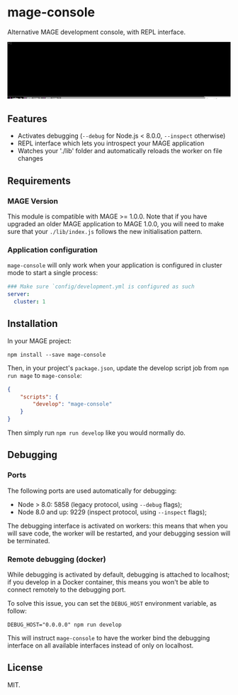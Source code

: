 mage-console
============

Alternative MAGE development console, with REPL interface.

![screen capture](./screen.gif)

Features
--------

  - Activates debugging (`--debug` for Node.js < 8.0.0, `--inspect` otherwise)
  - REPL interface which lets you introspect your MAGE application
  - Watches your './lib' folder and automatically reloads the worker on file changes

Requirements
------------

### MAGE Version

This module is compatible with MAGE >= 1.0.0. Note that if
you have upgraded an older MAGE application to MAGE 1.0.0, you
will need to make sure that your `./lib/index.js` follows
the new initialisation pattern.

### Application configuration

`mage-console` will only work when your application is configured
in cluster mode to start a single process:

```yaml
### Make sure `config/development.yml is configured as such
server:
  cluster: 1
```

Installation
------------

In your MAGE project:

```shell
npm install --save mage-console
```

Then, in your project's `package.json`, update the develop script job
from `npm run mage` to `mage-console`:

```json
{
    "scripts": {
        "develop": "mage-console"
    }
}
```

Then simply run `npm run develop` like you would normally do.

Debugging
---------

### Ports

The following ports are used automatically for debugging:

  * Node > 8.0: 5858 (legacy protocol, using `--debug` flags);
  * Node 8.0 and up: 9229 (inspect protocol, using `--inspect` flags);

The debugging interface is activated on workers: this means that when you will
save code, the worker will be restarted, and your debugging session will be terminated.

### Remote debugging (docker)

While debugging is activated by default, debugging is attached to localhost;
if you develop in a Docker container, this means you won't be able to connect
remotely to the debugging port.

To solve this issue, you can set the `DEBUG_HOST` environment variable, as follow:

```shell
DEBUG_HOST="0.0.0.0" npm run develop
```

This will instruct `mage-console` to have the worker bind the debugging interface
on all available interfaces instead of only on localhost.

License
--------

MIT.
